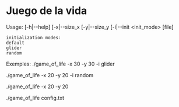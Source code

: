 Juego de la vida
================
Usage:
	[-h|--help]
	[-x|--size_x <num>
	[-y|--size_y <num>
	[-i|--init <init_mode>
	[file]

	initialization modes: 
	default
	glider
	random

Exemples: 
./game_of_life -x 30 -y 30 -i glider

./game_of_life -x 20 -y 20 -i random

./game_of_life -x 20 -y 20

./game_of_life config.txt